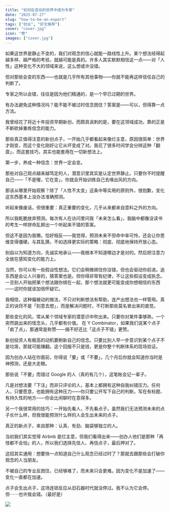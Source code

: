 ```yaml
---
title: "如何在变动的世界中成为专家"
date: "2025-07-27"
slug: "how-to-be-an-expert"
tags: ["创业", "好文推荐"]
cover: "cover.jpg"
icon: "😎"
images: ["cover.jpg"]
---
```

如果这世界是静止不变的，我们对观念的信心就能一路线性上升。某个想法经得起越多样、越严格的考验，就越可能是真的。许多人其实默默相信这一点——对「人性」这种变化不大的领域来说，这么想或许没错。



但对那些会变的东西——也就是几乎所有其他事物——你就不能再这样信任自己的判断了。



专家之所以会错，往往是因为他们精通的，是一个早已过期的世界。



有办法避免这种情况吗？能不能不被过时信念困住？答案是——可以，但得靠一点方法。



我曾经花了将近十年投资早期新创，而颇具讽刺的是，要在这领域成功，靠的正是不断砍掉重练信念的能力。



那些真正值得注意的新创点子，一开始几乎都看起来像烂主意，原因很简单：世界才刚变，而这个变化刚好让它从坏变成了对。我花了很多时间学会分辨这种「翻盘」，而这套技巧，其实也能套用在一切新想法上。



第一步，养成一种信念：世界一定会变。



那些对自己观点越来越笃定的人，潜意识里其实是认定世界静止。只要你不时提醒自己——「不是喔，它在变」，你就会开始训练自己去嗅出风的方向。



那该从哪里开始观察？除了「人性不太变」这条中等实用的原则外，很抱歉，变化这东西基本上没办法准确预测。



听起来像废话，但很重要：真正重要的变化，几乎从来都来自意料之外的方向。



所以我乾脆放弃预测。每次有人在访问里问我「未来怎么看」，我脑中都像没读书的考生一样拼命乱掰出一个听起来不错的答案。



但这不是因为我懒。恰好相反——我觉得，预测未来不但命中率可怜，还会让你思维变得僵硬。与其乱猜，不如选择更实际的策略：彻底、彻底地保持开放心态。



别自以为知道方向，先诚实地承认——我根本不知道哪边才是对的。然后把注意力全放在感知变化的能力上。



当然，你可以有一些假设性想法。它们会稍微绑住你没错，但也会驱动你前进。追东西是会让人兴奋的，猜答案也是。但你得非常有纪律，不让这些假设变成执念。
一旦别人开始把某个想法跟你绑在一起，那个想法就更可能变成你想相信的东西——这时你就该加倍怀疑它。



我相信，这种偏被动的做法，不只对判断想法有帮助，连产出想法也一样管用。真正的诀窍不是「刻意去想」，而是解决问题时，不打断那些莫名冒出来的直觉。



那些变化的风，常从某个领域专家的潜意识中吹出来。只要你对某件事够熟，一个突然跳出来的怪念头，几乎都有价值。
在 Y Combinator，如果我们说某个点子「疯了点」，那通常是称赞——搞不好还比「这点子不错」更赞。



新创投资人有极高的动机要刷新自己的信念。只要比别人早一步意识到某个点子不是垃圾，那就可能赚翻。这个回报不只是钱，更是你整个判断体系的现场验证。



因为创办人站在你面前，你得说「要」或「不要」，几个月后你就会知道你当时是神预测，还是大走眼。



那些说「不要」而错过 Google 的人（真的有几个），这笔帐会记一辈子。



凡是对想法要「下注」而非只评论的人，基本上都拥有这种自我纠错压力。任何人，只要愿意，也能拥有这种压力——你只要公开写下自己的判断。写在有标题、有持久性的地方——你会比闲聊时在意得多。



另一个我很常用的技巧：一开始先看人，不先看点子。虽然我们无法预测未来的点子长什么样，但我很能预测什么样的人会生出未来的点子。



真正的新点子，来自那种：认真、有劲、脑袋够独立的人。



当初我们其实觉得 Airbnb 是烂主意，但我们看得出来——创办人他们是那种「再怪都不会怕」的人，所以我们选择先信人、再信点子，最后押对了。



这招其实通用：想要快一点知道自己什么观念已经过时了？那就去跟那些会打破你观念的人当朋友。



不被自己的专业反困住，已经够难了，而未来只会更难。因为变化不是加速了——变化一直都在加速。



点子会生出点子，这场连锁反应从旧石器时代就没停过。我不认为它会停。
但⋯⋯也许我会错。（最好是）




![](https://prod-files-secure.s3.us-west-2.amazonaws.com/112d0858-5090-4d34-a606-b75eb8d65fd2/46476355-9cf3-4e99-9b7a-3531bc426380/1000202064.png?X-Amz-Algorithm=AWS4-HMAC-SHA256&X-Amz-Content-Sha256=UNSIGNED-PAYLOAD&X-Amz-Credential=ASIAZI2LB466TAHRDHBK%2F20250907%2Fus-west-2%2Fs3%2Faws4_request&X-Amz-Date=20250907T041452Z&X-Amz-Expires=3600&X-Amz-Security-Token=IQoJb3JpZ2luX2VjEDQaCXVzLXdlc3QtMiJIMEYCIQD4APtUJPjobuKV2lapS5y5Mby1PRoVWsQXlcN6xdw1cwIhAPUsyBCtjNDjWT2vKFZliJ6hOHvWzeZdkCsor7xC9BD9KogECJ3%2F%2F%2F%2F%2F%2F%2F%2F%2F%2FwEQABoMNjM3NDIzMTgzODA1IgxCfL9VoAWSkSnBAasq3ANRvHtfmxCzIu%2BSHNWzM5CGtqCRDF0NP2oUXiGPTrgBmB5prYWveZsefO%2BhUraFj9ZVZZsY4L4LKf%2BpXdl2CjgNxiEkWPDwe59%2BgSgp496CtMKJ14V9kG1FHeRb3LjVPKid3Zd%2BXqCMGeu1DPo9fNVeEYs7UQz%2FluyowIVNyLBRuBTDFjX%2F0u0rFd2SbvXm2XXEQ9QBKtmDGcTTYAMcQkSW7fvrcygyhbGHXlzQKjNoZBOSF2yzg9AVdiT9hqNkvCIqJKGJVnJCrVRcMye1rEDbv5Y%2BqErCI%2F37kIa%2Bqoq7Ud5YFHZVixYyX7Y2cWaZUt08xWjL4ltSuh0zjztiqI1JkmaLgFYmliWaBO0dqECzbVjGEVtA1yeNLUR9pLIKNUyfLhuOZi3961ba%2FbteriYQfB%2BM6taAIDe98tBxdsSSFZ1VtKWVmIpmExfc6Il%2Bs4qsyfe8OVyo4rQLBeErfL%2BAfw6hMIQtzPvX3STTO2RFKtnk38MTa9fMOlBpPd7go7TqKOUMbqlcIhm63grxoNXZU5wfQlFEloqiZ%2FO9v09teNozwSSjhwQETkRg9%2FqO1WMfs43TlhtEWCCg9m38MBd59z%2FL8aVgZoPVOgZ5DnI8kCA0m3%2BMKJpomG2KuTC6iPTFBjqkAfnhD26NLFiu%2BwFPny%2FfHvJN%2FAARzKASwY5ns83M6HIVdY4FkyUsOGmb0zYjR%2Bjh1UuC5q8T6kxU91LAE9NztVwI1zGFLCkdAyq92dAAG38kp8AOxI3nRzdDLxxEj0xvHmDzqxvzyEp7LwcD8M7oa1cejHAQFkteSn9bhL1gYQpFre%2F%2BCOlwWDPoUZjKqt9%2BPbw0VPBQdqB5eUNYaHdrkPUZVfXu&X-Amz-Signature=dde8f7d93a3fa5739b04776d68479adc0800e2e8f907d32f923fdecafdd6c740&X-Amz-SignedHeaders=host&x-amz-checksum-mode=ENABLED&x-id=GetObject)

